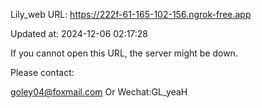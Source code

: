 Lily_web URL: https://222f-61-165-102-156.ngrok-free.app

Updated at: 2024-12-06 02:17:28

If you cannot open this URL, the server might be down.

Please contact: 

goley04@foxmail.com Or Wechat:GL_yeaH